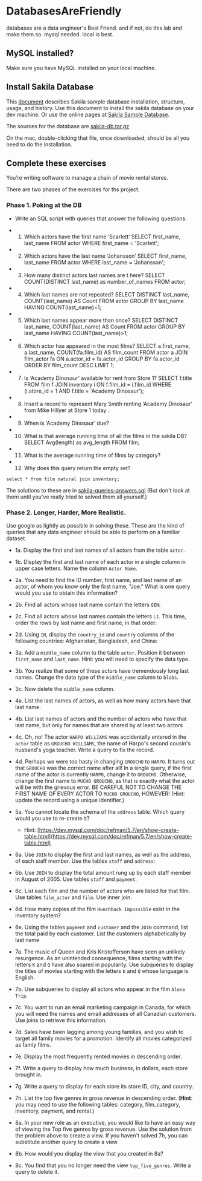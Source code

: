 # DatabasesAreFriendly
databases are a data engineer's Best Friend. and if not, do this lab and make them so. mysql needed. local is best.

## MySQL installed?

Make sure you have MySQL installed on your local machine.

## Install Sakila Database

This [document](https://downloads.mysql.com/docs/sakila-en.pdf) describes Sakila sample database installation, structure, usage, and history.
Use this document to install the sakila database on your dev machine.
Or use the online pages at [Sakila Sample Database](https://dev.mysql.com/doc/sakila/en/).

The sources for the database are [sakila-db.tar.gz](https://downloads.mysql.com/docs/sakila-db.tar.gz)

On the mac, double-clicking that file, once downloaded, should be all you need to do the installation.


## Complete these exercises

You’re writing software to manage a chain of movie rental stores.

There are two phases of the exercises for ths project. 

### Phase 1. Poking at the DB

* Write an SQL script with queries that answer the following questions:
* 1. Which actors have the first name ‘Scarlett’
SELECT first_name, last_name FROM actor WHERE first_name = 'Scarlett';
* 2. Which actors have the last name ‘Johansson’
SELECT first_name, last_name FROM actor WHERE last_name = 'Johansson';
* 3. How many distinct actors last names are t here?
SELECT COUNT(DISTINCT last_name) as number_of_names FROM actor;
* 4. Which last names are not repeated?
SELECT DISTINCT last_name, COUNT(last_name) AS Count FROM actor GROUP BY last_name HAVING COUNT(last_name)=1;
* 5. Which last names appear more than once?
SELECT DISTINCT last_name, COUNT(last_name) AS Count FROM actor GROUP BY last_name HAVING COUNT(last_name)>1;
* 6. Which actor has appeared in the most films?
SELECT a.first_name, a.last_name, COUNT(fa.film_id) AS film_count FROM actor a JOIN film_actor fa ON a.actor_id = fa.actor_id GROUP BY fa.actor_id ORDER BY film_count DESC LIMIT 1;
* 7. Is ‘Academy Dinosaur’ available for rent from Store 1?
SELECT f.title FROM film f JOIN inventory i ON f.film_id = i.film_id WHERE (i.store_id = 1 AND f.title = 'Academy Dinosaur');
* 8. Insert a record to represent Mary Smith renting ‘Academy Dinosaur’ from Mike Hillyer at Store 1 today .

* 9. When is ‘Academy Dinosaur’ due?

* 10. What is that average running time of all the films in the sakila DB?
SELECT Avg(length) as avg_length FROM film;
* 11. What is the average running time of films by category?

* 12. Why does this query return the empty set? 

`select * from film natural join inventory;`

The solutions to these are in [sakila-queries-answers.sql](doc/sakila-queries-answers.sql) (But don't look at them until you've really tried to solved them all yourself.)

### Phase 2. Longer, Harder, More Realistic.

Use google as lightly as possible in solving these. These are the kind of queries that any data engineer should be able to perform on a familiar dataset.

* 1a. Display the first and last names of all actors from the table `actor`. 

* 1b. Display the first and last name of each actor in a single column in upper case letters. Name the column `Actor Name`. 

* 2a. You need to find the ID number, first name, and last name of an actor, of whom you know only the first name, "Joe." What is one query would you use to obtain this information?
  	
* 2b. Find all actors whose last name contain the letters `GEN`:
  	
* 2c. Find all actors whose last names contain the letters `LI`. This time, order the rows by last name and first name, in that order:

* 2d. Using `IN`, display the `country_id` and `country` columns of the following countries: Afghanistan, Bangladesh, and China:

* 3a. Add a `middle_name` column to the table `actor`. Position it between `first_name` and `last_name`. Hint: you will need to specify the data type.
  	
* 3b. You realize that some of these actors have tremendously long last names. Change the data type of the `middle_name` column to `blobs`.

* 3c. Now delete the `middle_name` column.

* 4a. List the last names of actors, as well as how many actors have that last name.
  	
* 4b. List last names of actors and the number of actors who have that last name, but only for names that are shared by at least two actors
  	
* 4c. Oh, no! The actor `HARPO WILLIAMS` was accidentally entered in the `actor` table as `GROUCHO WILLIAMS`, the name of Harpo's second cousin's husband's yoga teacher. Write a query to fix the record.
  	
* 4d. Perhaps we were too hasty in changing `GROUCHO` to `HARPO`. It turns out that `GROUCHO` was the correct name after all! In a single query, if the first name of the actor is currently `HARPO`, change it to `GROUCHO`. Otherwise, change the first name to `MUCHO GROUCHO`, as that is exactly what the actor will be with the grievous error. BE CAREFUL NOT TO CHANGE THE FIRST NAME OF EVERY ACTOR TO `MUCHO GROUCHO`, HOWEVER! (Hint: update the record using a unique identifier.)

* 5a. You cannot locate the schema of the `address` table. Which query would you use to re-create it? 

  * Hint: [https://dev.mysql.com/doc/refman/5.7/en/show-create-table.html](https://dev.mysql.com/doc/refman/5.7/en/show-create-table.html)

* 6a. Use `JOIN` to display the first and last names, as well as the address, of each staff member. Use the tables `staff` and `address`:

* 6b. Use `JOIN` to display the total amount rung up by each staff member in August of 2005. Use tables `staff` and `payment`. 
  	
* 6c. List each film and the number of actors who are listed for that film. Use tables `film_actor` and `film`. Use inner join.
  	
* 6d. How many copies of the film `Hunchback Impossible` exist in the inventory system?

* 6e. Using the tables `payment` and `customer` and the `JOIN` command, list the total paid by each customer. List the customers alphabetically by last name

* 7a. The music of Queen and Kris Kristofferson have seen an unlikely resurgence. As an unintended consequence, films starting with the letters `K` and `Q` have also soared in popularity. Use subqueries to display the titles of movies starting with the letters `K` and `Q` whose language is English. 

* 7b. Use subqueries to display all actors who appear in the film `Alone Trip`.
   
* 7c. You want to run an email marketing campaign in Canada, for which you will need the names and email addresses of all Canadian customers. Use joins to retrieve this information.

* 7d. Sales have been lagging among young families, and you wish to target all family movies for a promotion. Identify all movies categorized as famiy films.

* 7e. Display the most frequently rented movies in descending order.
  	
* 7f. Write a query to display how much business, in dollars, each store brought in.

* 7g. Write a query to display for each store its store ID, city, and country.
  	
* 7h. List the top five genres in gross revenue in descending order. (**Hint**: you may need to use the following tables: category, film_category, inventory, payment, and rental.)
  	
* 8a. In your new role as an executive, you would like to have an easy way of viewing the Top five genres by gross revenue. Use the solution from the problem above to create a view. If you haven't solved 7h, you can substitute another query to create a view.
  	
* 8b. How would you display the view that you created in 8a?

* 8c. You find that you no longer need the view `top_five_genres`. Write a query to delete it.
